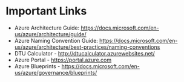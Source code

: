 # Important Links
*	Azure Architecture Guide: https://docs.microsoft.com/en-us/azure/architecture/guide/
*	Azure Naming Convention Guide: https://docs.microsoft.com/en-us/azure/architecture/best-practices/naming-conventions
*	DTU Calculator - http://dtucalculator.azurewebsites.net/ 
*	Azure Portal - https://portal.azure.com
*	Azure Blueprints - https://docs.microsoft.com/en-us/azure/governance/blueprints/

